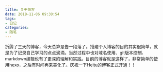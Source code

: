 ```yaml
---
title: 关于博客
date: 2018-11-06 09:30:54
tags:
- 日记
categories:
- 随笔
---
```

折腾了三天的博客，今天总算是告一段落了。搭建个人博客的目的其实很简单，就是为了记录自己学习的点点滴滴。当然过程中也对域名使用、git版本控制、markdown编辑也有了更深的理解和实践。目前的博客就是这样了，非常简单的使用hexo，之后有时间再来美化了。庆祝一下Heitu的博客正式开通！！